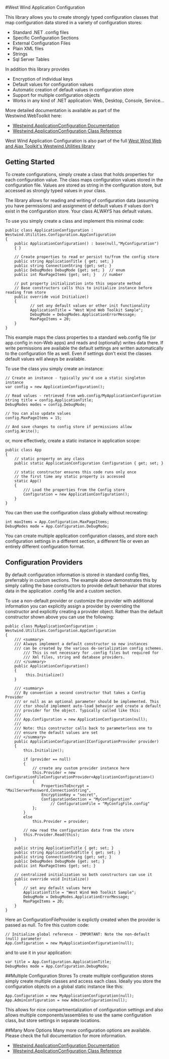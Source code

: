 #West Wind Application Configuration

This library allows you to create strongly typed configuration classes
that map configuration data stored in a variety of configuration stores:

* Standard .NET .config files
* Specific Configuration Sections
* External Configuration Files
* Plain XML files
* Strings
* Sql Server Tables

In addition this library provides
* Encryption of individual keys
* Default values for configuration values
* Automatic creation of default values in configuration store
* Support for multiple configuration objects
* Works in any kind of .NET application: Web, Desktop, Console, Service...

More detailed documentation is available as part of the Westwind.WebToolkit
here:

* [Westwind.ApplicationConfiguration Documentation](http://west-wind.com/westwindwebtoolkit/docs/page=_2le027umn.htm)
* [Westwind.ApplicationConfiguration Class Reference](http://west-wind.com/westwindwebtoolkit/docs/?page=_3ff0psdpu.htm)

West Wind Application Configuration is also part of the full 
[West Wind Web and Ajax Toolkit's Westwind.Utilities library](http://west-wind.com/WestwindWebToolkit/)

## Getting Started
To create configurations, simply create a class that holds properties
for each configuration value. The class maps configuration values
stored in the configuration file. Values are stored as string in 
the configuration store, but accessed as strongly typed values
in your class.

The library allows for reading and writing of configuration data
(assuming you have permissions) and assignment of default values
if values don't exist in the configuration store. Your class ALWAYS
has default values.

To use you simply create a class and implement this minimal code:

	public class ApplicationConfiguration : Westwind.Utilities.Configuration.AppConfiguration
	{
	    public ApplicationConfiguration() : base(null,"MyConfiguration")
	    { }
	    
	    // Create properties to read or persist to/from the config store
	    public string ApplicationTitle { get; set; }
	    public string ConnectionString {get; set; }
	    public DebugModes DebugMode {get; set; }  // enum
	    public int MaxPageItems {get; set; }   // number

	    // put property initialization into this separate method
	    // Base constructors calls this to initialize instance before reading from store
	    public override void Initialize()
	    {
	           // set any default values or other init functionality
	           ApplicationTitle = "West Wind Web Toolkit Sample";
	           DebugMode = DebugModes.ApplicationErrorMessage;
	           MaxPageItems = 20;
	    }
	}

This example maps the class properties to a standard web.config 
file (or app.config in non-Web apps) and reads and (optionally) writes
data there. If write permissions are available the default settings
are written automatically to the configuration file as well. Even
if settings don't exist the classes default values will always be
available.

To use the class you simply create an instance:

	// Create an instance - typically you'd use a static singleton instance
	var config = new ApplicationConfiguration();
	
	// Read values - retrieved from web.config/MyApplicationConfiguration
	string title = config.ApplicationTitle;
	DebugModes modes = config.DebugMode;  
	
	// You can also update values
	config.MaxPageItems = 15;
	
	// And save changes to config store if permissions allow
	config.Write();

or, more effectively, create a static instance in application scope:

	public class App
	{
	    // static property on any class
	    public static ApplicationConfiguration Configuration { get; set; }
	
	    // static constructor ensures this code runs only once 
	    // the first time any static property is accessed
	    static App()
	    {
	        /// Load the properties from the Config store
	        Configuration = new ApplicationConfiguration();
	    }
	}

You can then use the configuration class globally without recreating:

	int maxItems = App.Configuration.MaxPageItems;
	DebugModes mode = App.Configuration.DebugMode;

You can create multiple application configuration classes, and store each
configuration settings in a different section, a different file or even an
entirely different configuration format.

## Configuration Providers
By default configuration information is stored in standard config files,
preferrably in custom sections. The example above demonstrates this
by simply calling the base constructors to provide default behavior
that stores data in the application .config file and a custom section.

To use a non-default provider or customize the provider with additional
information you can explicitly assign a provider by overriding the 
constructor and explicitly creating a provider object. Rather than 
the default constructor shown above you can use the following:

	public class MyApplicationConfiguration : Westwind.Utilities.Configuration.AppConfiguration
	{
	    /// <summary>
	    /// Always implement a default constructor so new instances
	    /// can be created by the various de-serialization config schemes.
            /// This is not necessary for .config files but required for
            /// Xml files, string and database providers.            
	    /// </summary>
	    public ApplicationConfiguration() 
	    {
	         this.Initialize()
	    }

	    /// <summary>
	    /// By convention a second constructor that takes a Config Provider
	    /// or null as an optional parameter should be implemented. This
	    /// ctor should implement auto-load behavior and create a default
	    /// provider for the object. Typically called like this:
	    ///
	    /// App.Configuration = new ApplicationConfiguration(null);
	    /// 
	    /// Note: this constructor calls back to parameterless one to
	    /// ensure the default values are set
	    /// </summary>  
	    public ApplicationConfiguration(IConfigurationProvider provider)
	    {
	        this.Initialize();

	        if (provider == null)
	        {
	            // create any custom provider instance here
	            this.Provider = new ConfigurationFileConfigurationProvider<ApplicationConfiguration>()
	            {
	                PropertiesToEncrypt = "MailServerPassword,ConnectionString",
	                EncryptionKey = "secret",
	                ConfigurationSection = "MyConfiguration"
                        // ConfigurationFile = "MyConfigFile.config"
	            };
	        }
	        else
	            this.Provider = provider;

	        // now read the configuration data from the store
	        this.Provider.Read(this);
	    }

	    public string ApplicationTitle { get; set; }
	    public string ApplicationSubTitle { get; set; } 
	    public string ConnectionString {get; set; }
	    public DebugModes DebugMode {get; set; }
	    public int MaxPageItems {get; set; }

	    // centralized initialization so both constructors can use it
	    public override void Initialize()
	    {
	        // set any default values here
	        ApplicationTitle = "West Wind Web Toolkit Sample";
	        DebugMode = DebugModes.ApplicationErrorMessage;
	        MaxPageItems = 20;
	    }
	}

Here an ConfigurationFileProvider is explictly created when the provider is passed as null.
To fire this custom code:

	// Initialize global reference - IMPORTANT: Note the non-default (null) parameter
	App.Configuration = new MyApplicationConfiguration(null);

and to use it in your application:

	var title = App.Configuration.ApplicationTitle;
	DebugModes mode = App.Configuration.DebugMode;

##Multiple Configuration Stores
To create multiple configuration stores simply create multiple classes and 
access each class. Ideally you store the configuration objects on a global
static instance like this:

	App.Configuration = new MyApplicationConfiguration(null);
	App.AdminConfiguration = new AdminConfiguration(null);

This allows for nice compartmentalization of configuration settings and
also allows multiple components/assemblies to use the same configuration
class, but store settings in separate locations.

##Many More Options
Many more configuration options are available. Please check the full documentation
for more information.

* [Westwind.ApplicationConfiguration Documentation](http://west-wind.com/westwindwebtoolkit/docs/page=_2le027umn.htm)
* [Westwind.ApplicationConfiguration Class Reference](http://west-wind.com/westwindwebtoolkit/docs/?page=_3ff0psdpu.htm)